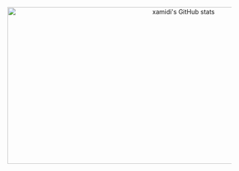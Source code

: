 <center>
&nbsp;&nbsp;&nbsp;&nbsp;&nbsp;&nbsp;&nbsp;&nbsp;&nbsp;<a href="https://github.com/xamidi/github-stats-combinator"><img width="776" height="352" alt="xamidi's GitHub stats" src="https://github-stats-combinator.vercel.app/api?stats=username%3Dxamidi%26show_icons%3Dtrue%26theme%3Dradical%26include_all_commits%3Dfalse%26hide_border%3Dtrue&languages=username%3Dxamidi%26layout%3Ddonut-vertical%26theme%3Dradical%26langs_count%3D4%26hide_border%3Dtrue&trophies=username%3Dxamidi%26theme%3Dradical%26column%3D3%26margin-w%3D9%26margin-h%3D9%26title%3DMultiLanguage%2CLongTimeUser%2CCommits" /></a>
</center>

<!--
**xamidi/xamidi** is a ✨ _special_ ✨ repository because its `README.md` (this file) appears on your GitHub profile.

Here are some ideas to get you started:

- 🔭 I’m currently working on ...
- 🌱 I’m currently learning ...
- 👯 I’m looking to collaborate on ...
- 🤔 I’m looking for help with ...
- 💬 Ask me about ...
- 📫 How to reach me: ...
- 😄 Pronouns: ...
- ⚡ Fun fact: ...
-->
